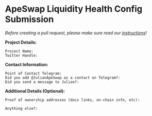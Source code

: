 # ApeSwap Liquidity Health Config Submission

_Before creating a pull request, please make sure read our [instructions](https://github.com/ApeSwapFinance/lhd-config#how-to-submit-a-change)!_

**Project Details:**

```
Project Name:
Twitter Handle:
```

**Contact Information:**

```
Point of Contact Telegram:
Did you add @JulianApeSwap as a contact on Telegram?:
Did you send a message to Julian?:
```

**Additional Details (Optional):**

```
Proof of ownership addresses (docs links, on-chain info, etc):

Anything else?:
```